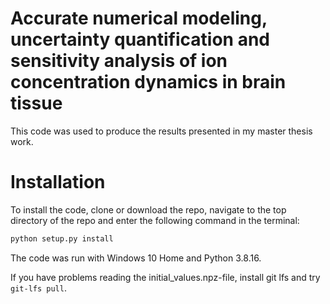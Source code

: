 # Accurate numerical modeling, uncertainty quantification and sensitivity analysis of ion concentration dynamics in brain tissue 

This code was used to produce the results presented in my master thesis work. 

# Installation

To install the code, clone or download the repo, navigate to the top directory of the repo and enter the following command
in the terminal: 
```bash
python setup.py install
```

The code was run with Windows 10 Home and Python 3.8.16.

If you have problems reading the initial_values.npz-file, install git lfs and try `git-lfs pull`.
